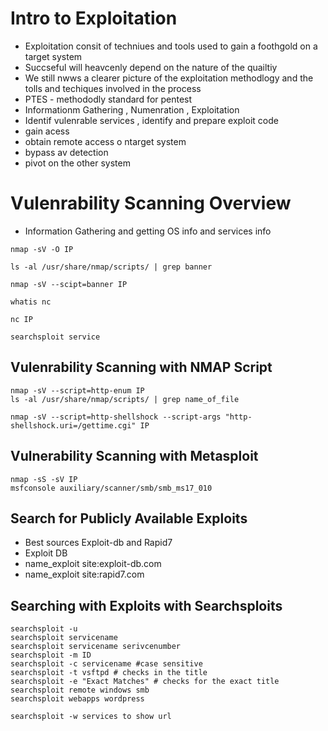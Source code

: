 # Intro to Exploitation 
+ Exploitation consit of techniues and tools used to gain a foothgold on a target system
+ Succseful will heavcenly depend on the nature of the quailtiy
+ We still nwws a clearer picture of the exploitation methodlogy and the tolls and techiques involved in the process
+ PTES - methododly standard for pentest
+ Informationm Gathering , Numenration , Exploitation
+ Identif vulenrable services , identify and prepare exploit code
+ gain acess
+ obtain remote access o ntarget system
+ bypass av detection
+ pivot on the other system

# Vulenrability Scanning Overview 
+ Information Gathering and getting OS info and services info
```
nmap -sV -O IP

ls -al /usr/share/nmap/scripts/ | grep banner

nmap -sV --scipt=banner IP

whatis nc

nc IP

searchsploit service 

```

## Vulenrability Scanning with NMAP Script

```
nmap -sV --script=http-enum IP
ls -al /usr/share/nmap/scripts/ | grep name_of_file

nmap -sV --script=http-shellshock --script-args "http-shellshock.uri=/gettime.cgi" IP

```

## Vulnerability Scanning with Metasploit 
```
nmap -sS -sV IP
msfconsole auxiliary/scanner/smb/smb_ms17_010

```
## Search for Publicly Available Exploits 
+ Best sources Exploit-db and Rapid7
+ Exploit DB
+ name_exploit site:exploit-db.com
+ name_exploit site:rapid7.com

## Searching with Exploits with Searchsploits 
```
searchsploit -u
searchsploit servicename
searchsploit servicename serivcenumber
searchsploit -m ID
searchsploit -c servicename #case sensitive
searchsploit -t vsftpd # checks in the title
searchsploit -e "Exact Matches" # checks for the exact title
searchsploit remote windows smb
searchsploit webapps wordpress

searchsploit -w services to show url
```





